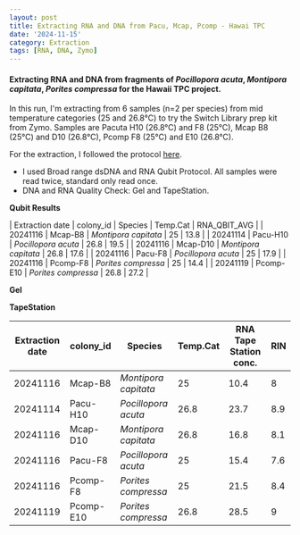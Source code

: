 ```yaml
---
layout: post
title: Extracting RNA and DNA from Pacu, Mcap, Pcomp - Hawai TPC
date: '2024-11-15'
category: Extraction
tags: [RNA, DNA, Zymo]
---
```


#### Extracting RNA and DNA from fragments of _Pocillopora acuta_, _Montipora capitata_, _Porites compressa_ for the Hawaii TPC project.
In this run, I'm extracting from 6 samples (n=2 per species) from mid temperature categories (25 and 26.8°C) to try the Switch Library prep kit from Zymo.
Samples are Pacuta H10 (26.8°C) and F8 (25°C), Mcap B8 (25°C) and D10 (26.8°C), Pcomp F8 (25°C) and E10 (26.8°C).

For the extraction, I followed the protocol [here](https://fscucchia-labnotebooks.github.io/FScucchia_Putnam_Lab_Notebook/DNA-RNA-extraction-Zymo-kit/).
- I used Broad range dsDNA and RNA Qubit Protocol. All samples were read twice, standard only read once.
- DNA and RNA Quality Check: Gel and TapeStation.

**Qubit Results**

| Extraction date | colony_id |      Species            | Temp.Cat | RNA_QBIT_AVG |
|   20241116 | Mcap-B8   | *Montipora capitata*         | 25       |  13.8         |
|   20241114 | Pacu-H10  | *Pocillopora acuta*         | 26.8       | 19.5         |
|   20241116 | Mcap-D10   | *Montipora capitata*         | 26.8       |  17.6         |
|   20241116 | Pacu-F8  | *Pocillopora acuta*         | 25       | 17.9         |
|   20241116 | Pcomp-F8   | *Porites compressa*         | 25       | 14.4          |
|   20241119 | Pcomp-E10  | *Porites compressa*         | 26.8      | 27.2         |


**Gel**

**TapeStation**

| Extraction date | colony_id | Species             | Temp.Cat | RNA Tape Station conc. | RIN |
|-----------------|-----------|---------------------|----------|------------------------|-----|
| 20241116 | Mcap-B8   | *Montipora capitata*         | 25       |  10.4         | 8 |
| 20241114 | Pacu-H10  | *Pocillopora acuta*         | 26.8       | 23.7         | 8.9 |
| 20241116 | Mcap-D10   | *Montipora capitata*         | 26.8       |  16.8      | 8.1 |
| 20241116 | Pacu-F8  | *Pocillopora acuta*         | 25       | 15.4         |    7.6 |
| 20241116 | Pcomp-F8   | *Porites compressa*         | 25       | 21.5          | 8.4 |
| 20241119 | Pcomp-E10  | *Porites compressa*         | 26.8      | 28.5         | 9 |


